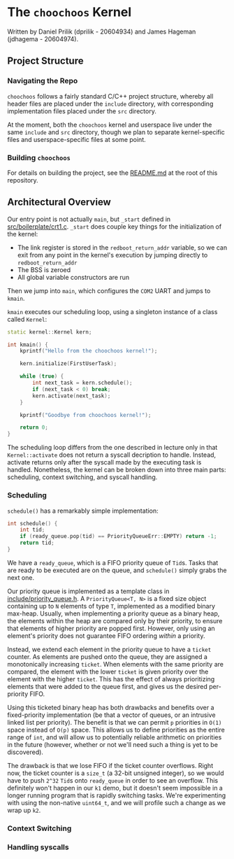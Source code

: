# The `choochoos` Kernel

Written by Daniel Prilik (dprilik - 20604934) and James Hageman (jdhagema - 20604974).

## Project Structure

### Navigating the Repo

`choochoos` follows a fairly standard C/C++ project structure, whereby all header files are placed under the `include` directory, with corresponding implementation files placed under the `src` directory.

At the moment, both the `choochoos` kernel and userspace live under the same `include` and `src` directory, though we plan to separate kernel-specific files and userspace-specific files at some point.

### Building `choochoos`

For details on building the project, see the [README.md](`../../README.md`) at the root of this repository.

## Architectural Overview

Our entry point is not actually `main`, but `_start` defined in [src/boilerplate/crt1.c](../../src/boilerplate/crt1.c). `_start` does couple key things for the initialization of the kernel:
- The link register is stored in the `redboot_return_addr` variable, so we can exit from any point in the kernel's execution by jumping directly to `redboot_return_addr`
- The BSS is zeroed
- All global variable constructors are run

Then we jump into `main`, which configures the `COM2` UART and jumps to `kmain`.

`kmain` executes our scheduling loop, using a singleton instance of a class called `Kernel`:

```cpp
static kernel::Kernel kern;

int kmain() {
    kprintf("Hello from the choochoos kernel!");

    kern.initialize(FirstUserTask);

    while (true) {
        int next_task = kern.schedule();
        if (next_task < 0) break;
        kern.activate(next_task);
    }

    kprintf("Goodbye from choochoos kernel!");

    return 0;
}
```

The scheduling loop differs from the one described in lecture only in that `Kernel::activate` does not return a syscall decription to handle. Instead, activate returns only after the syscall made by the executing task is handled. Nonetheless, the kernel can be broken down into three main parts: scheduling, context switching, and syscall handling.

### Scheduling

`schedule()` has a remarkably simple implementation:

```cpp
int schedule() {
    int tid;
    if (ready_queue.pop(tid) == PriorityQueueErr::EMPTY) return -1;
    return tid;
}
```

We have a `ready_queue`, which is a FIFO priority queue of `Tid`s. Tasks that
are ready to be executed are on the queue, and `schedule()` simply grabs the
next one.

Our priority queue is implemented as a template class in [include/priority_queue.h](../../include/priority_queue.h). A `PriorityQueue<T, N>` is a fixed size object containing up to `N` elements of type `T`, implemented as a modified binary max-heap. Usually, when implementing a priority queue as a binary heap, the elements within the heap are compared only by their priority, to ensure that elements of higher priority are popped first. However, only using an element's priority does not guarantee FIFO ordering _within_ a priority. 

Instead, we extend each element in the priority queue to have a `ticket` counter. As elements are pushed onto the queue, they are assigned a monotonically increasing `ticket`. When elements with the same priority are compared, the element with the lower `ticket` is given priority over the element with the higher `ticket`. This has the effect of always prioritizing elements that were added to the queue first, and gives us the desired per-priority FIFO.

Using this ticketed binary heap has both drawbacks and benefits over a fixed-priority implementation (be that a vector of queues, or an intrusive linked list per priority). The benefit is that we can permit `p` priorities in `O(1)` space instead of `O(p)` space. This allows us to define priorities as the entire range of `int`, and will allow us to potentially reliable arithmetic on priorities in the future (however, whether or not we'll need such a thing is yet to be discovered).

The drawback is that we lose FIFO if the ticket counter overflows. Right now, the ticket counter is a `size_t` (a 32-bit unsigned integer), so we would have to push `2^32` `Tid`s onto `ready_queue` in order to see an overflow. This definitely won't happen in our `k1` demo, but it doesn't seem impossible in a longer running program that is rapidly switching tasks. We're experimenting with using the non-native `uint64_t`, and we will profile such a change as we wrap up `k2`.


### Context Switching

### Handling syscalls

